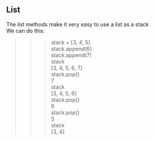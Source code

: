 ## List
The list methods make it very easy to use a list as a stack<br />
We can do this:<br />
>>> stack = [3, 4, 5]<br />
>>> stack.append(6)<br />
>>> stack.append(7)<br />
>>> stack<br />
[3, 4, 5, 6, 7]<br />
>>> stack.pop()<br />
7<br />
>>> stack<br />
[3, 4, 5, 6]<br />
>>> stack.pop()<br />
6<br />
>>> stack.pop()<br />
5<br />
>>> stack<br />
[3, 4]<br />
